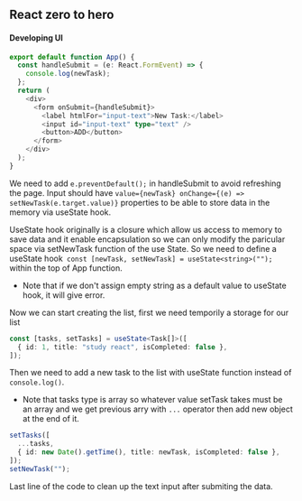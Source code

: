 ## React zero to hero

#### Developing UI

```ts
export default function App() {
  const handleSubmit = (e: React.FormEvent) => {
    console.log(newTask);
  };
  return (
    <div>
      <form onSubmit={handleSubmit}>
        <label htmlFor="input-text">New Task:</label>
        <input id="input-text" type="text" />
        <button>ADD</button>
      </form>
    </div>
  );
}
```

We need to add `e.preventDefault();` in handleSubmit to avoid refreshing the page. Input should have `value={newTask} onChange={(e) => setNewTask(e.target.value)}` properties to be able to store data in the memory via useState hook.

UseState hook originally is a closure which allow us access to memory to save data and it enable encapsulation so we can only modify the paricular space via setNewTask function of the use State. So we need to define a useState hook` const [newTask, setNewTask] = useState<string>("");` within the top of App function.

- Note that if we don't assign empty string as a default value to useState hook, it will give error.

Now we can start creating the list, first we need temporily a storage for our list

```ts
const [tasks, setTasks] = useState<Task[]>([
  { id: 1, title: "study react", isCompleted: false },
]);
```

Then we need to add a new task to the list with useState function instead of `console.log()`.

- Note that tasks type is array so whatever value setTask takes must be an array and we get previous arry with `...` operator then add new object at the end of it.

```ts
setTasks([
  ...tasks,
  { id: new Date().getTime(), title: newTask, isCompleted: false },
]);
setNewTask("");
```

Last line of the code to clean up the text input after submiting the data.
